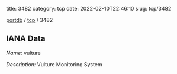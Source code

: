 title: 3482
category: tcp
date: 2022-02-10T22:46:10
slug: tcp/3482

[portdb](/) / [tcp](/category/tcp.html) / 3482


## IANA Data

_Name:_ vulture

_Description:_ Vulture Monitoring System

